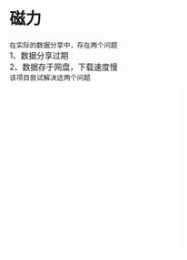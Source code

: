 # 磁力

`在实际的数据分享中，存在两个问题`  
1、数据分享过期  
2、数据存于网盘，下载速度慢  
`该项目尝试解决这两个问题`  
![weather data](./weather_data.md)  
![test](./test.md)